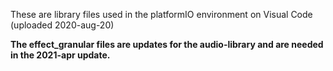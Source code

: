 These are library files used in the platformIO environment on Visual Code (uploaded 2020-aug-20)

**The effect_granular files are updates for the audio-library and are needed in the 2021-apr update.**
